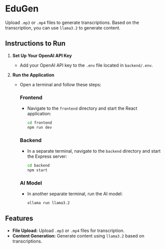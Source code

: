 # EduGen

Upload `.mp3` or `.mp4` files to generate transcriptions. Based on the transcription, you can use `llama3.2` to generate content.

## Instructions to Run

1. **Set Up Your OpenAI API Key**
   - Add your OpenAI API key to the `.env` file located in `backend/.env`.

2. **Run the Application**
   - Open a terminal and follow these steps:
     
     ### Frontend
     - Navigate to the `frontend` directory and start the React application:
       ```bash
       cd frontend
       npm run dev
       ```

     ### Backend
     - In a separate terminal, navigate to the `backend` directory and start the Express server:
       ```bash
       cd backend
       npm start
       ```

     ### AI Model
     - In another separate terminal, run the AI model:
       ```bash
       ollama run llama3.2
       ```

## Features
- **File Upload:** Upload `.mp3` or `.mp4` files for transcription.
- **Content Generation:** Generate content using `llama3.2` based on transcriptions.

